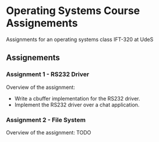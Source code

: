 # Operating Systems Course Assignements
Assignments for an operating systems class IFT-320 at UdeS

## Assignements
### Assignment 1 - RS232 Driver
Overview of the assignment:
- Write a cbuffer implementation for the RS232 driver.
- Implement the RS232 driver over a chat application.

### Assignment 2 - File System
Overview of the assignment:
TODO

